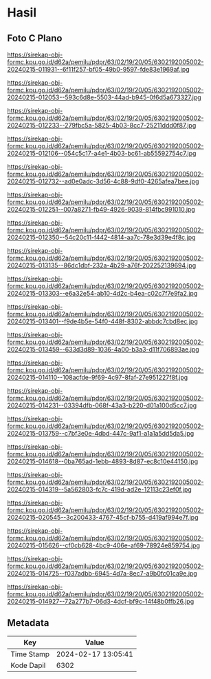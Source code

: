 # Hasil

## Foto C Plano

https://sirekap-obj-formc.kpu.go.id/d62a/pemilu/pdpr/63/02/19/20/05/6302192005002-20240215-011931--6f11f257-bf05-49b0-9597-fde83e1969af.jpg

https://sirekap-obj-formc.kpu.go.id/d62a/pemilu/pdpr/63/02/19/20/05/6302192005002-20240215-012053--593c6d8e-5503-44ad-b945-0f6d5a673327.jpg

https://sirekap-obj-formc.kpu.go.id/d62a/pemilu/pdpr/63/02/19/20/05/6302192005002-20240215-012233--279fbc5a-5825-4b03-8cc7-25211ddd0f87.jpg

https://sirekap-obj-formc.kpu.go.id/d62a/pemilu/pdpr/63/02/19/20/05/6302192005002-20240215-012106--054c5c17-a4e1-4b03-bc61-ab55592754c7.jpg

https://sirekap-obj-formc.kpu.go.id/d62a/pemilu/pdpr/63/02/19/20/05/6302192005002-20240215-012732--ad0e0adc-3d56-4c88-9df0-4265afea7bee.jpg

https://sirekap-obj-formc.kpu.go.id/d62a/pemilu/pdpr/63/02/19/20/05/6302192005002-20240215-012251--007a8271-fb49-4926-9039-814fbc991010.jpg

https://sirekap-obj-formc.kpu.go.id/d62a/pemilu/pdpr/63/02/19/20/05/6302192005002-20240215-012350--54c20c11-f442-4814-aa7c-78e3d39e4f8c.jpg

https://sirekap-obj-formc.kpu.go.id/d62a/pemilu/pdpr/63/02/19/20/05/6302192005002-20240215-013135--86dc1dbf-232a-4b29-a76f-202252139694.jpg

https://sirekap-obj-formc.kpu.go.id/d62a/pemilu/pdpr/63/02/19/20/05/6302192005002-20240215-013303--e6a32e54-ab10-4d2c-b4ea-c02c7f7e9fa2.jpg

https://sirekap-obj-formc.kpu.go.id/d62a/pemilu/pdpr/63/02/19/20/05/6302192005002-20240215-013401--f9de4b5e-54f0-448f-8302-abbdc7cbd8ec.jpg

https://sirekap-obj-formc.kpu.go.id/d62a/pemilu/pdpr/63/02/19/20/05/6302192005002-20240215-013459--633d3d89-1036-4a00-b3a3-d11f706893ae.jpg

https://sirekap-obj-formc.kpu.go.id/d62a/pemilu/pdpr/63/02/19/20/05/6302192005002-20240215-014110--108acfde-9f69-4c97-8faf-27e951227f8f.jpg

https://sirekap-obj-formc.kpu.go.id/d62a/pemilu/pdpr/63/02/19/20/05/6302192005002-20240215-014231--03394dfb-068f-43a3-b220-d01a100d5cc7.jpg

https://sirekap-obj-formc.kpu.go.id/d62a/pemilu/pdpr/63/02/19/20/05/6302192005002-20240215-013759--c7bf3e0e-4dbd-447c-9af1-a1a1a5dd5da5.jpg

https://sirekap-obj-formc.kpu.go.id/d62a/pemilu/pdpr/63/02/19/20/05/6302192005002-20240215-014618--0ba765ad-1ebb-4893-8d87-ec8c10e44150.jpg

https://sirekap-obj-formc.kpu.go.id/d62a/pemilu/pdpr/63/02/19/20/05/6302192005002-20240215-014319--5a562803-fc7c-419d-ad2e-12113c23ef0f.jpg

https://sirekap-obj-formc.kpu.go.id/d62a/pemilu/pdpr/63/02/19/20/05/6302192005002-20240215-020545--3c200433-4767-45cf-b755-d419af994e7f.jpg

https://sirekap-obj-formc.kpu.go.id/d62a/pemilu/pdpr/63/02/19/20/05/6302192005002-20240215-015626--cf0cb628-4bc9-406e-af69-78924e859754.jpg

https://sirekap-obj-formc.kpu.go.id/d62a/pemilu/pdpr/63/02/19/20/05/6302192005002-20240215-014725--f037adbb-6945-4d7a-8ec7-a9b0fc01ca9e.jpg

https://sirekap-obj-formc.kpu.go.id/d62a/pemilu/pdpr/63/02/19/20/05/6302192005002-20240215-014927--72a277b7-06d3-4dcf-bf9c-14f48b0ffb26.jpg


## Metadata

| Key        | Value               |
| ---------- | ------------------- |
| Time Stamp | 2024-02-17 13:05:41 |
| Kode Dapil | 6302                |



